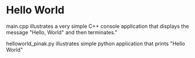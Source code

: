 # Hello World

main.cpp illustrates a very simple C++ console application that displays the message "Hello, World" and then terminates."

helloworld_pinak.py illustrates simple python application that prints "Hello World"
